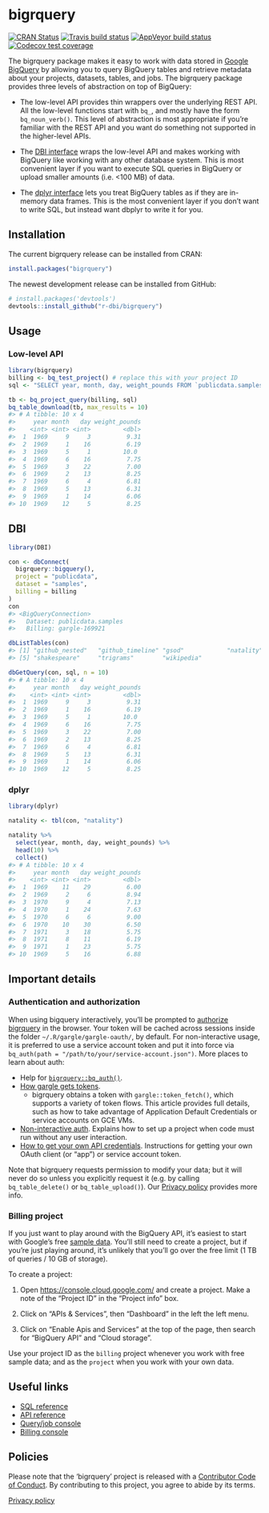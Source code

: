
<!-- README.md is generated from README.Rmd. Please edit that file -->

# bigrquery

<!-- badges: start -->

[![CRAN
Status](https://www.r-pkg.org/badges/version/bigrquery)](https://cran.r-project.org/package=bigrquery)
[![Travis build
status](https://travis-ci.org/r-dbi/bigrquery.svg?branch=master)](https://travis-ci.org/r-dbi/bigrquery)
[![AppVeyor build
status](https://ci.appveyor.com/api/projects/status/github/r-dbi/bigrquery?branch=master&svg=true)](https://ci.appveyor.com/project/r-dbi/bigrquery)
[![Codecov test
coverage](https://codecov.io/gh/r-dbi/bigrquery/branch/master/graph/badge.svg)](https://codecov.io/gh/r-dbi/bigrquery?branch=master)
<!-- badges: end -->

The bigrquery package makes it easy to work with data stored in [Google
BigQuery](https://developers.google.com/bigquery/) by allowing you to
query BigQuery tables and retrieve metadata about your projects,
datasets, tables, and jobs. The bigrquery package provides three levels
of abstraction on top of BigQuery:

  - The low-level API provides thin wrappers over the underlying REST
    API. All the low-level functions start with `bq_`, and mostly have
    the form `bq_noun_verb()`. This level of abstraction is most
    appropriate if you’re familiar with the REST API and you want do
    something not supported in the higher-level APIs.

  - The [DBI interface](http://www.r-dbi.org) wraps the low-level API
    and makes working with BigQuery like working with any other database
    system. This is most convenient layer if you want to execute SQL
    queries in BigQuery or upload smaller amounts (i.e. \<100 MB) of
    data.

  - The [dplyr interface](http://dbplyr.tidyverse.org/) lets you treat
    BigQuery tables as if they are in-memory data frames. This is the
    most convenient layer if you don’t want to write SQL, but instead
    want dbplyr to write it for you.

## Installation

The current bigrquery release can be installed from CRAN:

``` r
install.packages("bigrquery")
```

The newest development release can be installed from GitHub:

``` r
# install.packages('devtools')
devtools::install_github("r-dbi/bigrquery")
```

## Usage

### Low-level API

``` r
library(bigrquery)
billing <- bq_test_project() # replace this with your project ID 
sql <- "SELECT year, month, day, weight_pounds FROM `publicdata.samples.natality`"

tb <- bq_project_query(billing, sql)
bq_table_download(tb, max_results = 10)
#> # A tibble: 10 x 4
#>     year month   day weight_pounds
#>    <int> <int> <int>         <dbl>
#>  1  1969     9     3          9.31
#>  2  1969     1    16          6.19
#>  3  1969     5     1         10.0 
#>  4  1969     6    16          7.75
#>  5  1969     3    22          7.00
#>  6  1969     2    13          8.25
#>  7  1969     6     4          6.81
#>  8  1969     5    13          6.31
#>  9  1969     1    14          6.06
#> 10  1969    12     5          8.25
```

## DBI

``` r
library(DBI)

con <- dbConnect(
  bigrquery::bigquery(),
  project = "publicdata",
  dataset = "samples",
  billing = billing
)
con 
#> <BigQueryConnection>
#>   Dataset: publicdata.samples
#>   Billing: gargle-169921

dbListTables(con)
#> [1] "github_nested"   "github_timeline" "gsod"            "natality"       
#> [5] "shakespeare"     "trigrams"        "wikipedia"

dbGetQuery(con, sql, n = 10)
#> # A tibble: 10 x 4
#>     year month   day weight_pounds
#>    <int> <int> <int>         <dbl>
#>  1  1969     9     3          9.31
#>  2  1969     1    16          6.19
#>  3  1969     5     1         10.0 
#>  4  1969     6    16          7.75
#>  5  1969     3    22          7.00
#>  6  1969     2    13          8.25
#>  7  1969     6     4          6.81
#>  8  1969     5    13          6.31
#>  9  1969     1    14          6.06
#> 10  1969    12     5          8.25
```

### dplyr

``` r
library(dplyr)

natality <- tbl(con, "natality")

natality %>%
  select(year, month, day, weight_pounds) %>% 
  head(10) %>%
  collect()
#> # A tibble: 10 x 4
#>     year month   day weight_pounds
#>    <int> <int> <int>         <dbl>
#>  1  1969    11    29          6.00
#>  2  1969     2     6          8.94
#>  3  1970     9     4          7.13
#>  4  1970     1    24          7.63
#>  5  1970     6     6          9.00
#>  6  1970    10    30          6.50
#>  7  1971     3    18          5.75
#>  8  1971     8    11          6.19
#>  9  1971     1    23          5.75
#> 10  1969     5    16          6.88
```

## Important details

### Authentication and authorization

When using bigquery interactively, you’ll be prompted to [authorize
bigrquery](https://developers.google.com/bigquery/authorization) in the
browser. Your token will be cached across sessions inside the folder
`~/.R/gargle/gargle-oauth/`, by default. For non-interactive usage, it
is preferred to use a service account token and put it into force via
`bq_auth(path = "/path/to/your/service-account.json")`. More places to
learn about auth:

  - Help for
    [`bigrquery::bq_auth()`](https://bigrquery.r-dbi.org/reference/bq_auth.html).
  - [How gargle gets
    tokens](https://gargle.r-lib.org/articles/how-gargle-gets-tokens.html).
      - bigrquery obtains a token with `gargle::token_fetch()`, which
        supports a variety of token flows. This article provides full
        details, such as how to take advantage of Application Default
        Credentials or service accounts on GCE VMs.
  - [Non-interactive
    auth](https://gargle.r-lib.org/articles/non-interactive-auth.html).
    Explains how to set up a project when code must run without any user
    interaction.
  - [How to get your own API
    credentials](https://gargle.r-lib.org/articles/get-api-credentials.html).
    Instructions for getting your own OAuth client (or “app”) or service
    account token.

Note that bigrquery requests permission to modify your data; but it will
never do so unless you explicitly request it (e.g. by calling
`bq_table_delete()` or `bq_table_upload()`). Our [Privacy
policy](https://www.tidyverse.org/google_privacy_policy) provides more
info.

### Billing project

If you just want to play around with the BigQuery API, it’s easiest to
start with Google’s free [sample
data](https://developers.google.com/bigquery/docs/sample-tables). You’ll
still need to create a project, but if you’re just playing around, it’s
unlikely that you’ll go over the free limit (1 TB of queries / 10 GB of
storage).

To create a project:

1.  Open <https://console.cloud.google.com/> and create a project. Make
    a note of the “Project ID” in the “Project info” box.

2.  Click on “APIs & Services”, then “Dashboard” in the left the left
    menu.

3.  Click on “Enable Apis and Services” at the top of the page, then
    search for “BigQuery API” and “Cloud storage”.

Use your project ID as the `billing` project whenever you work with free
sample data; and as the `project` when you work with your own data.

## Useful links

  - [SQL
    reference](https://developers.google.com/bigquery/query-reference)
  - [API
    reference](https://developers.google.com/bigquery/docs/reference/v2/)
  - [Query/job console](https://bigquery.cloud.google.com/)
  - [Billing console](https://console.cloud.google.com/)

## Policies

Please note that the ‘bigrquery’ project is released with a [Contributor
Code of Conduct](https://bigrquery.r-dbi.org/CODE_OF_CONDUCT.html). By
contributing to this project, you agree to abide by its terms.

[Privacy policy](https://www.tidyverse.org/google_privacy_policy)
